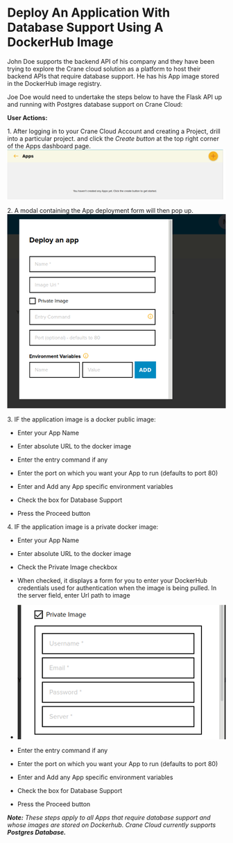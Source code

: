 # Deploy An Application With Database Support Using A DockerHub Image 
John Doe supports the backend API of his company and they have been trying to explore the Crane cloud solution as a platform to host their backend APIs that require database support. He has his App image stored in the DockerHub image registry. 

Joe Doe would need to undertake the steps below to have the Flask API up and running with Postgres database support on Crane Cloud: 

**User Actions:**

1\. After logging in to your Crane Cloud Account and creating a Project, drill into a particular project. and click the *Create button* at the top right corner of the Apps dashboard page.
![](../img/empty_project.png)

2\. A modal containing the App deployment form will then pop up.
![](../img/deploy_modal.png)

3\.  IF the application image is a docker public image:

* Enter your App Name

* Enter absolute URL to the docker image

* Enter the entry command if any

* Enter the port on which you want your App to run (defaults to port 80)

* Enter and Add any App specific environment variables

* Check the box for Database Support

* Press the Proceed button

4\. IF the application image is a private docker image:

* Enter your App Name

* Enter absolute URL to the docker image

* Check the Private Image checkbox

* When checked, it displays a form for you to enter your DockerHub credentials used for authentication when the image is being pulled. In the server field, enter Url path to image 

* ![](../img/private_image.png)

* Enter the entry command if any

* Enter the port on which you want your App to run (defaults to port 80)

* Enter and Add any App specific environment variables

* Check the box for Database Support

* Press the Proceed button

***Note:**  These steps apply to all Apps that require database support and whose images are stored on Dockerhub. Crane Cloud currently supports **Postgres Database.***
